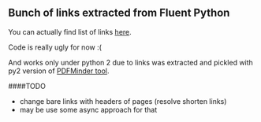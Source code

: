 Bunch of links extracted from Fluent Python
-------------------------------------------

You can actually find list of links [here](fluentpy.md).

Code is really ugly for now :(

And works only under python 2 due to links was extracted and pickled with py2 version of [PDFMinder tool](https://github.com/euske/pdfminer).

####TODO

* change bare links with headers of pages (resolve shorten links)
* may be use some async approach for that
